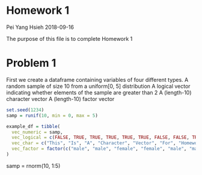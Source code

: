 Homework 1
================
Pei Yang Hsieh
2018-09-16

The purpose of this file is to complete Homework 1

# Problem 1

First we create a dataframe containing variables of four different
types. A random sample of size 10 from a uniform\[0, 5\] distribution A
logical vector indicating whether elements of the sample are greater
than 2 A (length-10) character vector A (length-10) factor vector

``` r
set.seed(1234)
samp = runif(10, min = 0, max = 5)

example_df = tibble(
  vec_numeric = samp,
  vec_logical = c(FALSE, TRUE, TRUE, TRUE, TRUE, TRUE, FALSE, FALSE, TRUE, TRUE),
  vec_char = c("This", "Is", "A", "Character", "Vector", "For", "Homework", "One", "Data", "Science"),
  vec_factor = factor(c("male", "male", "female", "female", "male", "male", "female", "female", "male", "male"))
)
```

samp = rnorm(10, 1:5)
